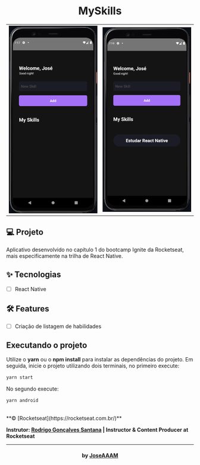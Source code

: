 <div align="center">
  <h1>MySkills</h1>
</div>

<table>
  <tr>
    <th width="45%"><img src=".github/app.png" /></th>
    <th width="45%"><img src=".github/appWorking.png" /></th>
  </tr>
</table>

## 💻 Projeto

Aplicativo desenvolvido no capítulo 1 do bootcamp Ignite da Rocketseat, mais especificamente na trilha de React Native.

## ✨ Tecnologias

- [ ] React Native

## :hammer_and_wrench: Features

- [ ] Criação de listagem de habilidades

## Executando o projeto

Utilize o **yarn** ou o **npm install** para instalar as dependências do projeto.
Em seguida, inicie o projeto utilizando dois terminais, no primeiro execute:

```cl
yarn start
```

No segundo execute:

```cl
yarn android
```

<br>
**&copy; [Rocketseat](https://rocketseat.com.br/)**

**Instrutor: [Rodrigo Gonçalves Santana](https://github.com/rodrigorgtic) | Instructor & Content Producer at Rocketseat**

---

<h4 align="center">by <a href="https://github.com/JoseAAAM" target="_blank">JoseAAAM</a> </h4>

